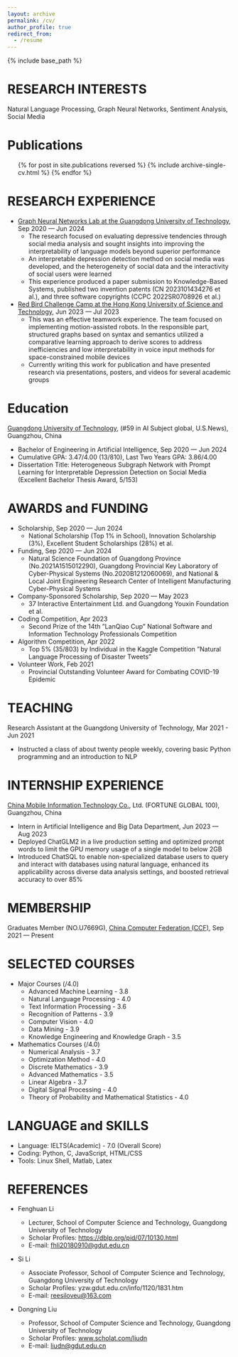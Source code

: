 ```yaml
---
layout: archive
permalink: /cv/
author_profile: true
redirect_from:
  - /resume
---
```


{% include base_path %}

RESEARCH INTERESTS
======
Natural Language Processing, Graph Neural Networks, Sentiment Analysis, Social Media

Publications
======
  <ul>{% for post in site.publications reversed %}
    {% include archive-single-cv.html %}
  {% endfor %}</ul>

RESEARCH EXPERIENCE
======
* [Graph Neural Networks Lab at the Guangdong University of Technology](https://cs.gdut.edu.cn/English/About_us.htm), Sep 2020 — Jun 2024
  * The research focused on evaluating depressive tendencies through social media analysis and sought insights into improving the interpretability of language models beyond superior performance
  * An interpretable depression detection method on social media was developed, and the heterogeneity of social data and the interactivity of social users were learned
  * This experience produced a paper submission to Knowledge-Based Systems, published two invention patents (CN 2023101434276 et al.), and three software copyrights (CCPC 2022SR0708926 et al.)
* [Red Bird Challenge Camp at the Hong Kong University of Science and Technology](https://www.hkust-gz.edu.cn/academics/teaching-and-learning-innovation/red-bird-challenge-camp/), Jun 2023 — Jul 2023
  * This was an effective teamwork experience. The team focused on implementing motion-assisted robots. In the responsible part, structured graphs based on syntax and semantics utilized a comparative learning approach to derive scores to address inefficiencies and low interpretability in voice input methods for space-constrained mobile devices
  * Currently writing this work for publication and have presented research via presentations, posters, and videos for several academic groups

Education
======
[Guangdong University of Technology](https://english.gdut.edu.cn/), (#59 in AI Subject global, U.S.News), Guangzhou, China
* Bachelor of Engineering in Artificial Intelligence, Sep 2020 — Jun 2024
* Cumulative GPA: 3.47/4.00 (13/810), Last Two Years GPA: 3.86/4.00
* Dissertation Title: Heterogeneous Subgraph Network with Prompt Learning for Interpretable Depression Detection on Social Media (Excellent Bachelor Thesis Award, 5/153)

AWARDS and FUNDING
======
* Scholarship, Sep 2020 — Jun 2024
  * National Scholarship (Top 1% in School), Innovation Scholarship (3%), Excellent Student Scholarships (28%) et al.
* Funding, Sep 2020 — Jun 2024
  * Natural Science Foundation of Guangdong Province (No.2021A1515012290), Guangdong Provincial Key Laboratory of Cyber-Physical Systems (No.2020B1212060069), and National & Local Joint Engineering Research Center of Intelligent Manufacturing Cyber-Physical Systems
* Company-Sponsored Scholarship, Sep 2020 — May 2023
  * 37 Interactive Entertainment Ltd. and Guangdong Youxin Foundation et al.
* Coding Competition, Apr 2023
  * Second Prize of the 14th ”LanQiao Cup” National Software and Information Technology Professionals Competition
* Algorithm Competition, Apr 2022
  * Top 5% (35/803) by Individual in the Kaggle Competition ”Natural Language Processing of Disaster Tweets”
* Volunteer Work, Feb 2021
  * Provincial Outstanding Volunteer Award for Combating COVID-19 Epidemic

TEACHING
======
Research Assistant at the Guangdong University of Technology, Mar 2021 - Jun 2021
* Instructed a class of about twenty people weekly, covering basic Python programming and an introduction to NLP 

INTERNSHIP EXPERIENCE
======
[China Mobile Information Technology Co.](https://www.cmi.chinamobile.com/en), Ltd. (FORTUNE GLOBAL 100), Guangzhou, China
* Intern in Artificial Intelligence and Big Data Department, Jun 2023 — Aug 2023
* Deployed ChatGLM2 in a live production setting and optimized prompt words to limit the GPU memory usage of a single model to below 2GB
* Introduced ChatSQL to enable non-specialized database users to query and interact with databases using natural language, enhanced its applicability across diverse data analysis settings, and boosted retrieval accuracy to over 85\%

MEMBERSHIP
======
Graduates Member (NO.U7669G), [China Computer Federation (CCF)](https://www.ccf.org.cn/en/), Sep 2021 — Present
  
SELECTED COURSES
======
* Major Courses (/4.0)
  * Advanced Machine Learning - 3.8
  * Natural Language Processing - 4.0
  * Text Information Processing - 3.6
  * Recognition of Patterns - 3.9
  * Computer Vision - 4.0
  * Data Mining - 3.9
  * Knowledge Engineering and Knowledge Graph - 3.5
* Mathematics Courses (/4.0)
  * Numerical Analysis - 3.7
  * Optimization Method - 4.0
  * Discrete Mathematics - 3.9
  * Advanced Mathematics - 3.5
  * Linear Algebra - 3.7
  * Digital Signal Processing - 4.0
  * Theory of Probability and Mathematical Statistics - 4.0  

LANGUAGE and SKILLS
======
* Language: IELTS(Academic) - 7.0 (Overall Score)
* Coding: Python, C, JavaScript, HTML/CSS
* Tools: Linux Shell, Matlab, Latex

REFERENCES
======
* Fenghuan Li
  * Lecturer, School of Computer Science and Technology, Guangdong University of Technology
  * Scholar Profiles: https://dblp.org/pid/07/10130.html
  * E-mail: fhli20180910@gdut.edu.cn
 
* Si Li
  * Associate Professor, School of Computer Science and Technology, Guangdong University of Technology
  * Scholar Profiles: yzw.gdut.edu.cn/info/1120/1831.htm
  * E-mail: reesiloveu@163.com
  
* Dongning Liu
  * Professor, School of Computer Science and Technology, Guangdong University of Technology
  * Scholar Profiles: www.scholat.com/liudn
  * E-mail: liudn@gdut.edu.cn
